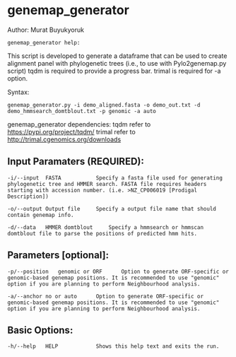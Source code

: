 # genemap_generator

Author: Murat Buyukyoruk
       
    genemap_generator help:

This script is developed to generate a dataframe that can be used to create alignment panel with phylogenetic trees (i.e., to use with Pylo2genemap.py script)
tqdm is required to provide a progress bar.
trimal is required for -a option.

Syntax:

    genemap_generator.py -i demo_aligned.fasta -o demo_out.txt -d demo_hmmsearch_domtblout.txt -p genomic -a auto

genemap_generator dependencies:
	tqdm                            refer to https://pypi.org/project/tqdm/
	trimal                          refer to http://trimal.cgenomics.org/downloads

Input Paramaters (REQUIRED):
----------------------------
	-i/--input	FASTA			Specify a fasta file used for generating phylogenetic tree and HMMER search. FASTA file requires headers starting with accession number. (i.e. >NZ_CP006019 [Prodigal Description])

	-o/--output	Output file		Specify a output file name that should contain genemap info.

	-d/--data	HMMER domtblout		Specify a hmmsearch or hmmscan domtblout file to parse the positions of predicted hmm hits.

Parameters [optional]:
----------------------

	-p/--position	genomic or ORF		Option to generate ORF-specific or genomic-based genemap positions. It is recommended to use "genomic" option if you are planning to perform Neighbourhood analysis.

	-a/--anchor	no or auto		Option to generate ORF-specific or genomic-based genemap positions. It is recommended to use "genomic" option if you are planning to perform Neighbourhood analysis.

Basic Options:
--------------
	-h/--help	HELP			Shows this help text and exits the run.
